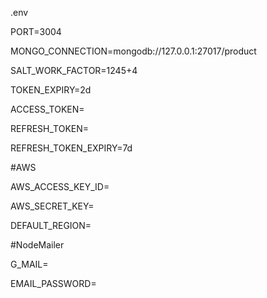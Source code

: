 .env

PORT=3004

MONGO_CONNECTION=mongodb://127.0.0.1:27017/product

SALT_WORK_FACTOR=1245+4

TOKEN_EXPIRY=2d

ACCESS_TOKEN=

REFRESH_TOKEN=

REFRESH_TOKEN_EXPIRY=7d

#AWS

  AWS_ACCESS_KEY_ID=

  AWS_SECRET_KEY=

  DEFAULT_REGION=

#NodeMailer

  G_MAIL=
  
  EMAIL_PASSWORD=
